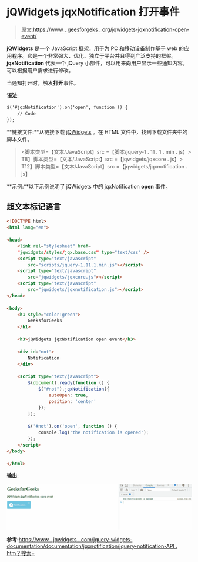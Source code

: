 # jQWidgets jqxNotification 打开事件

> 原文:[https://www . geesforgeks . org/jqwidgets-jqxnotification-open-event/](https://www.geeksforgeeks.org/jqwidgets-jqxnotification-open-event/)

**jQWidgets** 是一个 JavaScript 框架，用于为 PC 和移动设备制作基于 web 的应用程序。它是一个非常强大、优化、独立于平台并且得到广泛支持的框架。 **jqxNotification** 代表一个 jQuery 小部件，可以用来向用户显示一些通知内容。可以根据用户需求进行修改。

当通知打开时，触发**打开**事件。

**语法:**

```html
$('#jqxNotification').on('open', function () {
    // Code
});  
```

**链接文件:**从链接下载 [jQWidgets](https://www.jqwidgets.com/download/) 。在 HTML 文件中，找到下载文件夹中的脚本文件。

> <link rel="”stylesheet”" href="”jqwidgets/styles/jqx.base.css”" type="”text/css”">
> <脚本类型=【文本/JavaScript】src =【脚本/jquery-1 . 11 . 1 . min . js】></脚本>
> T8】脚本类型=【文本/JavaScript】src =【jqwidgets/jqxcore . js】></脚本>
> T12】脚本类型=【文本/JavaScript】src =【jqwidgets/jqxnotification . js】

**示例:**以下示例说明了 jQWidgets 中的 jqxNotification **open** 事件。

## 超文本标记语言

```html
<!DOCTYPE html>
<html lang="en">

<head>
    <link rel="stylesheet" href=
    "jqwidgets/styles/jqx.base.css" type="text/css" />
    <script type="text/javascript" 
        src="scripts/jquery-1.11.1.min.js"></script>
    <script type="text/javascript" 
        src="jqwidgets/jqxcore.js"></script>
    <script type="text/javascript" 
        src="jqwidgets/jqxnotification.js"></script>
</head>

<body>
    <h1 style="color:green">
        GeeksforGeeks
    </h1>

    <h3>jQWidgets jqxNotification open event</h3>

    <div id="not">
        Notification
    </div>

    <script type="text/javascript">
        $(document).ready(function () {
            $("#not").jqxNotification({
                autoOpen: true,
                position: 'center'
            });
        });

        $('#not').on('open', function () {
            console.log('the notification is opened');
        });
    </script>
</body>

</html>
```

**输出:**

![](img/6b1479953842b4ac12ea913578a27f81.png)

**参考:**[https://www . jqwidgets . com/jquery-widgets-documentation/documentation/jqxnotification/jquery-notification-API . htm？搜索=](https://www.jqwidgets.com/jquery-widgets-documentation/documentation/jqxnotification/jquery-notification-api.htm?search=)
